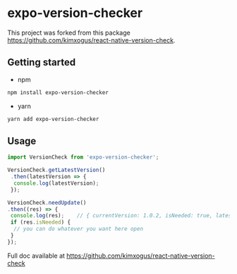 # expo-version-checker

This project was forked from this package <https://github.com/kimxogus/react-native-version-check>.

## Getting started

- npm

```bash
npm install expo-version-checker
```

- yarn

```bash
yarn add expo-version-checker
```

## Usage

```javascript
import VersionCheck from 'expo-version-checker';

VersionCheck.getLatestVersion()
 .then(latestVersion => {
  console.log(latestVersion);
 });

VersionCheck.needUpdate()
.then((res) => {
 console.log(res);    // { currentVersion: 1.0.2, isNeeded: true, latestVersion: 1.0.4, storeUrl: IOS | Android Url }
 if (res.isNeeded) {
  // you can do whatever you want here open
 }
});

```

Full doc available at <https://github.com/kimxogus/react-native-version-check>
